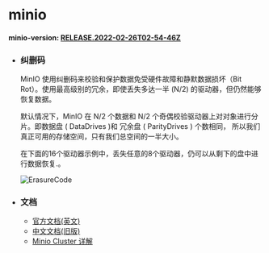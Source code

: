 # minio

#### minio-version: [RELEASE.2022-02-26T02-54-46Z](https://github.com/minio/minio/tree/bc33db9fc0d30428b8240b88f7acaa5b03743ba2)



- ### 纠删码

  MinIO 使用纠删码来校验和保护数据免受硬件故障和静默数据损坏（Bit Rot）。使用最高级别的冗余，即使丢失多达一半 (N/2) 的驱动器，但仍然能够恢复数据。

  默认情况下，MinIO 在 N/2 个数据和 N/2 个奇偶校验驱动器上对对象进行分片。即数据盘 ( DataDrives )和 冗余盘 ( ParityDrives ) 个数相同， 所以我们真正可用的存储空间，只有我们总空间的一半大小。

  

  在下面的16个驱动器示例中，丢失任意的8个驱动器，仍可以从剩下的盘中进行数据恢复.。

  ![ErasureCode](ErasureCode.png)

- ### 文档

  - [官方文档(英文)](https://docs.min.io/)
  - [中文文档(旧版)](http://docs.minio.org.cn/docs/)
  - [Minio Cluster 详解](https://jicki.cn/minio-cluster/#minio-%E4%BB%8B%E7%BB%8D)
